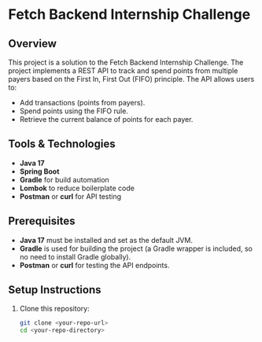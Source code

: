 # Fetch Backend Internship Challenge

## Overview

This project is a solution to the Fetch Backend Internship Challenge. The project implements a REST API to track and spend points from multiple payers based on the First In, First Out (FIFO) principle. The API allows users to:
- Add transactions (points from payers).
- Spend points using the FIFO rule.
- Retrieve the current balance of points for each payer.

## Tools & Technologies

- **Java 17**
- **Spring Boot**
- **Gradle** for build automation
- **Lombok** to reduce boilerplate code
- **Postman** or **curl** for API testing

## Prerequisites

- **Java 17** must be installed and set as the default JVM.
- **Gradle** is used for building the project (a Gradle wrapper is included, so no need to install Gradle globally).
- **Postman** or **curl** for testing the API endpoints.

## Setup Instructions

1. Clone this repository:
   ```bash
   git clone <your-repo-url>
   cd <your-repo-directory>
